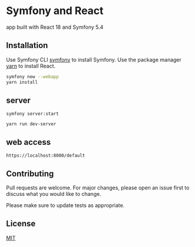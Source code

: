 # Symfony and React

app built with React 18 and Symfony 5.4

## Installation

Use Symfony CLI [symfony](https://symfony.com/download) to install Symfony.
Use the package manager [yarn](https://yarnpkg.com/) to install React.

```bash
symfony new --webapp
yarn install
```

## server

```server
symfony server:start

yarn run dev-server
```

## web access

```web
https://localhost:8000/default
```

## Contributing

Pull requests are welcome. For major changes, please open an issue first
to discuss what you would like to change.

Please make sure to update tests as appropriate.

## License

[MIT](https://choosealicense.com/licenses/mit/)